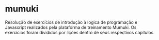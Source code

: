 # mumuki
Resolução de exercícios de introdução à logica de programação e Javascript realizados pela plataforma de treinamento Mumuki. Os exercícios foram divididos por lições dentro de seus respectivos capítulos.
